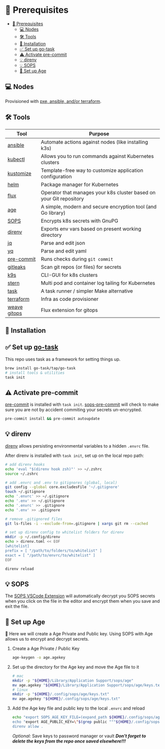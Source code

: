 # 📝 Prerequisites

- [📝 Prerequisites](#-prerequisites)
  - [💻 Nodes](#-nodes)
  - [🛠 Tools](#-tools)
  - [📝 Installation](#-installation)
  - [✅ Set up go-task](#-set-up-go-task)
  - [⚠️ Activate pre-commit](#️-activate-pre-commit)
  - [💡 direnv](#-direnv)
  - [💡 SOPS](#-sops)
  - [🔐 Set up Age](#-set-up-age)

## 💻 Nodes

Provisioned with [pxe, ansible, and/or terraform](https://github.com/ahgraber/homelab-infra).

## 🛠 Tools

| Tool                                                               | Purpose                                                             |
| ------------------------------------------------------------------ | ------------------------------------------------------------------- |
| [ansible](https://www.ansible.com)                                 | Automate actions against nodes (like installing k3s)                |
| [kubectl](https://kubernetes.io/docs/tasks/tools/)                 | Allows you to run commands against Kubernetes clusters              |
| [kustomize](https://kustomize.io/)                                 | Template-free way to customize application configuration            |
| [helm](https://helm.sh/)                                           | Package manager for Kubernetes                                      |
| [flux](https://toolkit.fluxcd.io/)                                 | Operator that manages your k8s cluster based on your Git repository |
| [age](https://github.com/FiloSottile/age)                          | A simple, modern and secure encryption tool (and Go library)        |
| [SOPS](https://github.com/mozilla/sops)                            | Encrypts k8s secrets with GnuPG                                     |
| [direnv](https://github.com/direnv/direnv)                         | Exports env vars based on present working directory                 |
| [jq](https://stedolan.github.io/jq/)                               | Parse and edit json                                                 |
| [yq](https://github.com/mikefarah/yq)                              | Parse and edit yaml                                                 |
| [pre-commit](https://github.com/pre-commit/pre-commit)             | Runs checks during `git commit`                                     |
| [gitleaks](https://github.com/zricethezav/gitleaks)                | Scan git repos (or files) for secrets                               |
| [k9s](https://k9scli.io/)                                          | CLI-GUI for k8s clusters                                            |
| [stern](https://github.com/stern/stern)                            | Multi pod and container log tailing for Kubernetes                  |
| [task](https://github.com/go-task/task)                            | A task runner / simpler Make alternative                            |
| [terraform](https://www.terraform.io/)                             | Infra as code provisioner                                           |
| [weave gitops](https://docs.gitops.weave.works/docs/intro/)        | Flux extension for gitops                                           |

## 📝 Installation

## ✅ Set up [go-task](https://github.com/go-task/task)

This repo uses task as a framework for setting things up.

```sh
brew install go-task/tap/go-task
# install tools & utilities
task init
```

## ⚠️ Activate pre-commit

[pre-commit](https://pre-commit.com/) is installed with `task init`.
[sops-pre-commit](https://github.com/k8s-at-home/sops-pre-commit) will check
to make sure you are not by accident commiting your secrets un-encrypted.

```sh
pre-commit install && pre-commit autoupdate
```

## 💡 direnv

[direnv](https://github.com/direnv/direnv) allows persisting environmental
variables to a hidden `.envrc` file.

After direnv is installed with `task init`, set up on the local repo path:

```sh
# add direnv hooks
echo 'eval "$(direnv hook zsh)"' >> ~/.zshrc
source ~/.zshrc

# add .envrc and .env to gitignores (global, local)
git config --global core.excludesFile '~/.gitignore'
touch ~/.gitignore
echo '.envrc' >> ~/.gitignore
echo '.env' >> ~/.gitignore
echo '.envrc' >> .gitignore
echo '.env' >> .gitignore

# remove .gitignored files
git ls-files -i --exclude-from=.gitignore | xargs git rm --cached

# set up direnv config to whitelist folders for direnv
mkdir -p ~/.config/direnv
echo > direnv.toml << EOF
[whitelist]
prefix = [ "/path/to/folders/to/whitelist" ]
exact = [ "/path/to/envrc/to/whitelist" ]
EOF

direnv reload
```

## 💡 SOPS

The [SOPS VSCode Extension](https://github.com/signageos/vscode-sops) will automatically decrypt you
SOPS secrets when you click on the file in the editor and encrypt them when you save and exit the
file.

## 🔐 Set up Age

:round_pushpin: Here we will create a Age Private and Public key. Using SOPS with Age allows us to encrypt and decrypt secrets.

1. Create a Age Private / Public Key

   ```sh
   age-keygen -o age.agekey
   ```

2. Set up the directory for the Age key and move the Age file to it

   ```sh
   # mac
   mkdir -p "${HOME}/Library/Application Support/sops/age"
   mv age.agekey "${HOME}/Library/Application Support/sops/age/keys.txt"
   # linux
   mkdir -p "${HOME}/.config/sops/age/keys.txt"
   mv age.agekey "${HOME}/.config/sops/age/keys.txt"
   ```

3. Add the Age key file and public key to the local `.envrc` and reload

   ```sh
   echo "export SOPS_AGE_KEY_FILE=(expand_path ${HOME}/.config/sops/age/keys.txt) >> .envrc
   echo "export AGE_PUBLIC_KEY=\"$(grep public """${HOME}/.config/sops/age/keys.txt""" | awk '{ print $NF }')\"" >> .envrc
   direnv allow .
   ```

   _Optional:_ Save keys to password manager or vault
   _**Don't forget to delete the keys from the repo once saved elsewhere!!!**_
